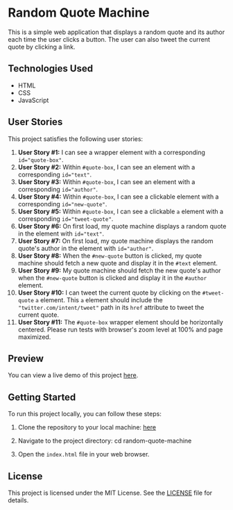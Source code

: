 # Random Quote Machine

This is a simple web application that displays a random quote and its author each time the user clicks a button. The user can also tweet the current quote by clicking a link.

## Technologies Used

- HTML
- CSS
- JavaScript

## User Stories

This project satisfies the following user stories:

1. **User Story #1:** I can see a wrapper element with a corresponding `id="quote-box"`.
2. **User Story #2:** Within `#quote-box`, I can see an element with a corresponding `id="text"`.
3. **User Story #3:** Within `#quote-box`, I can see an element with a corresponding `id="author"`.
4. **User Story #4:** Within `#quote-box`, I can see a clickable element with a corresponding `id="new-quote"`.
5. **User Story #5:** Within `#quote-box`, I can see a clickable `a` element with a corresponding `id="tweet-quote"`.
6. **User Story #6:** On first load, my quote machine displays a random quote in the element with `id="text"`.
7. **User Story #7:** On first load, my quote machine displays the random quote's author in the element with `id="author"`.
8. **User Story #8:** When the `#new-quote` button is clicked, my quote machine should fetch a new quote and display it in the `#text` element.
9. **User Story #9:** My quote machine should fetch the new quote's author when the `#new-quote` button is clicked and display it in the `#author` element.
10. **User Story #10:** I can tweet the current quote by clicking on the `#tweet-quote` `a` element. This `a` element should include the `"twitter.com/intent/tweet"` path in its `href` attribute to tweet the current quote.
11. **User Story #11:** The `#quote-box` wrapper element should be horizontally centered. Please run tests with browser's zoom level at 100% and page maximized.

## Preview

You can view a live demo of this project [here](https://your-demo-link.com).

## Getting Started

To run this project locally, you can follow these steps:

1. Clone the repository to your local machine:
    [here](https://github.com/jagatheesrm/Build_a_Random_Quote_Machine.git)

2. Navigate to the project directory:
    cd random-quote-machine

3. Open the `index.html` file in your web browser.

## License

This project is licensed under the MIT License. See the [LICENSE](LICENSE) file for details.

